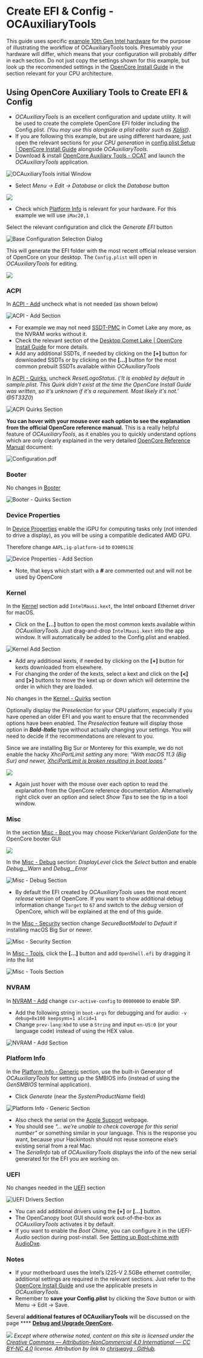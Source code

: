 # Create EFI & Config - OCAuxiliaryTools

This guide uses specific [example 10th Gen Intel hardware](https://chriswayg.gitbook.io/opencore-visual-beginners-guide/step-by-step/intro-hardware#example-hardware) for the purpose of illustrating the workflow of OCAuxiliaryTools tools. Presumably your hardware will differ, which means that your configuration will probably differ in each section. Do not just copy the settings shown for this example, but look up the recommended settings in the [OpenCore Install Guide](https://dortania.github.io/OpenCore-Install-Guide/) in the section relevant for your CPU architecture.

## Using OpenCore Auxiliary Tools to Create EFI & Config

* _OCAuxiliaryTools_ is an excellent configuration and update utility. It will be used to create the complete OpenCore EFI folder including the Config.plist. _(You may use this alongside a plist editor such as_ [_Xplist_](https://github.com/ic005k/PlistEDPlus)_)_.
* If you are following this example, but are using different hardware, just open the relevant sections for _your CPU generation_ in [config.plist Setup | OpenCore Install Guide](https://dortania.github.io/OpenCore-Install-Guide/config.plist/#creating-your-config-plist) alongside _OCAuxiliaryTools._&#x20;
* Download & install [OpenCore Auxiliary Tools - OCAT](https://github.com/ic005k/QtOpenCoreConfig) and launch the _OCAuxiliaryTools_ application.

![OCAuxiliaryTools initial Window](../images/download\_ocat.png)

* Select _Menu -> Edit -> Database_ or click the _Database_ button

![](../images/menu\_database.png)

* Check which [Platform Info](https://dortania.github.io/OpenCore-Install-Guide/config.plist/comet-lake.html#platforminfo) is relevant for your hardware. For this example we will use `iMac20,1`

Select the relevant configuration and click the _Generate EFI_ button

![Base Configuration Selection Dialog](../images/select\_configuration.png)

This will generate the EFI folder with the most recent official release version of OpenCore on your desktop. The `Config.plist` will open in _OCAuxiliaryTools_ for editing.

![](../images/generate\_efi\_folder.png)

### ACPI

In [ACPI - Add](https://dortania.github.io/OpenCore-Install-Guide/config.plist/comet-lake.html#acpi) uncheck what is not needed (as shown below)

![ACPI - Add Section](../images/acpi\_add.png)

* For example we may not need [SSDT-PMC](https://dortania.github.io/Getting-Started-With-ACPI/Universal/nvram) in Comet Lake any more, as the NVRAM works without it.
* Check the relevant section of the [Desktop Comet Lake | OpenCore Install Guide](https://dortania.github.io/OpenCore-Install-Guide/config.plist/comet-lake.html#acpi) for more details.
* Add any additional SSDTs, if needed by clicking on the **\[+]** button for downloaded SSDTs or by clicking on the **\[…]** button for the most common prebuilt SSDTs available within _OCAuxiliaryTools_

In [ACPI - Quirks](https://dortania.github.io/OpenCore-Install-Guide/config.plist/comet-lake.html#acpi), uncheck _ResetLogoStatus_. (_'It is enabled by default in sample.plist. This Quirk didn't exist at the time the OpenCore Install Guide was written, so it's unknown if it's a requirement. Most likely it's not.' @5T33Z0_)

![ACPI Quirks Section](../images/acpi\_quirks.png)

**You can hover with your mouse over each option to see the explanation from the official OpenCore reference manual.** This is a really helpful feature of _OCAuxiliaryTools_, as it enables you to quickly understand options which are only clearly explained in the very detailed [OpenCore Reference Manual](https://github.com/acidanthera/OpenCorePkg/blob/master/Docs/Configuration.pdf) document:

![Configuration.pdf](../images/opencore\_configuration\_doc.png)

### Booter

No changes in [Booter](https://dortania.github.io/OpenCore-Install-Guide/config.plist/comet-lake.html#booter)

![Booter - Quirks Section](../images/booter.png)

### Device Properties

In [Device Properties](https://dortania.github.io/OpenCore-Install-Guide/config.plist/comet-lake.html#deviceproperties) enable the iGPU for computing tasks only (not intended to drive a display), as you will be using a compatible dedicated AMD GPU.&#x20;

Therefore change `AAPL,ig-platform-id` to `0300913E`

![Device Properties - Add Section](../images/device\_properties.png)

* Note, that keys which start with a **#** are commented out and will not be used by OpenCore

### Kernel

In the [Kernel](https://dortania.github.io/OpenCore-Install-Guide/config.plist/comet-lake.html#kernel) section add `IntelMausi.kext`, the Intel onboard Ethernet driver for macOS.

* Click on the **\[...]** button to open the most common kexts available within _OCAuxiliaryTools_. Just drag-and-drop `IntelMausi.kext` into the app window. It will automatically be added to the Config.plist and enabled.

![Kernel Add Section](../images/kernel\_add.png)

* Add any additional kexts, if needed by clicking on the **\[+]** button for kexts downloaded from elsewhere.
* For changing the order of the kexts, select a kext and click on the **\[<]** and **\[>]** buttons to move the kext up or down which will determine the order in which they are loaded.

No changes in the [Kernel - Quirks](https://dortania.github.io/OpenCore-Install-Guide/config.plist/comet-lake.html#quirks-3) section

Optionally display the _Preselection_ for your CPU platform, especially if you have opened an older EFI and you want to ensure that the recommended options have been enabled. The _Preselection_ feature will display those option in _**Bold-Italic**_ type without actually changing your settings. You will need to decide if the recommendations are relevant to you.&#x20;

Since we are installing Big Sur or Monterey for this example, we do not enable the hacky _XhciPortLimit setting_ any more: _"With macOS 11.3 (Big Sur) and newer,_ [_XhciPortLimit is broken resulting in boot loops_](https://github.com/dortania/bugtracker/issues/162)_."_

![](<../.gitbook/assets/image (4) (1).png>)

* Again just hover with the mouse over each option to read the explanation from the OpenCore reference documentation. Alternatively right click over an option and select _Show Tips_ to see the tip in a tool window.

### Misc

In the section [Misc - Boot ](https://dortania.github.io/OpenCore-Install-Guide/config.plist/comet-lake.html#misc)you may choose PickerVariant _GoldenGate_ for the OpenCore booter GUI

![](../images/misc\_boot.png)

In the [Misc - Debug](https://dortania.github.io/OpenCore-Install-Guide/config.plist/comet-lake.html#debug) section: _DisplayLevel_ click the _Select_ button and enable _Debug\_\_Warn_ and _Debug\_\_Error_

![Misc - Debug Section](../images/misc\_debug.png)

* By default the EFI created by _OCAuxiliaryTools_ uses the most recent _release_ version of OpenCore. If you want to show additional debug information change `Target` to `67` and switch to the _debug_ version of OpenCore, which will be explained at the end of this guide.

In the [Misc - Security](https://dortania.github.io/OpenCore-Install-Guide/config.plist/comet-lake.html#security) section change _SecureBootModel_ to _Default_ if installing macOS Big Sur or newer.

![Misc - Security Section](../images/misc\_security.png)

In [Misc - Tools](https://dortania.github.io/OpenCore-Install-Guide/config.plist/comet-lake.html#tools), click the **\[…]** button and add `OpenShell.efi` by dragging it into the list

![Misc - Tools Section](../images/misc\_tools.png)

### NVRAM

In [NVRAM - Add](https://dortania.github.io/OpenCore-Install-Guide/config.plist/comet-lake.html#add-4) change `csr-active-config` to `00000000` to enable SIP.

* Add the following string in `boot-args` for debugging and for audio: `-v debug=0x100 keepsyms=1 alcid=1`
* Change `prev-lang:kbd` to use a `String` and input `en-US:0` (or your language code) instead of using the HEX value.

![NVRAM - Add Section](../images/nvram\_add.png)

### Platform Info

In the [Platform Info - Generic](https://dortania.github.io/OpenCore-Install-Guide/config.plist/comet-lake.html#platforminfo) section, use the built-in Generator of _OCAuxiliaryTools_ for setting up the SMBIOS info (instead of using the _GenSMBIOS_ terminal application).

* Click _Generate_ (near the _SystemProductName_ field)

![Platform Info - Generic Section](../images/platform\_info.png)

* Also check the serial on the [Apple Support](https://checkcoverage.apple.com/us/en/) webpage.
* You should see _“… we’re unable to check coverage for this serial number”_ or something similar in your language. This is the response you want, because your Hackintosh should not reuse someone else’s existing serial from a real Mac.
* The _SerialInfo_ tab of _OCAuxiliaryTools_ displays the info of the new serial generated for the EFI you are working on.

### UEFI

No changes needed in the [UEFI](https://dortania.github.io/OpenCore-Install-Guide/config.plist/comet-lake.html#uefi) section

![UEFI Drivers Section](../images/uefi.png)

* You can add additional drivers using the **\[+]** or **\[…]** button.
* The OpenCanopy boot GUI should work out-of-the-box as _OCAuxiliaryTools_ activates it by default.
* If you want to enable the _Boot Chime_, you can configure it in the _UEFI-Audio_ section during post-install. See [Setting up Boot-chime with AudioDxe](https://dortania.github.io/OpenCore-Post-Install/cosmetic/gui.html#setting-up-boot-chime-with-audiodxe).

### Notes

* If your motherboard uses the Intel’s I225-V 2.5GBe ethernet controller, additional settings are required in the relevant sections. Just refer to the [OpenCore Install Guide](https://dortania.github.io/OpenCore-Install-Guide/) and use the applicable presets in _OCAuxiliaryTools_.
* Remember to **save your Config.plist** by clicking the _Save_ button or with Menu -> Edit -> Save.

Several **additional features of OCAuxiliaryTools** will be discussed on the page **** [**Debug and Upgrade OpenCore**](oc-auxiliary-tools-upgrade.md)**.**

![](../.gitbook/assets/by-nc-license.png) _Except where otherwise noted, content on this site is licensed under the_ [_Creative Commons — Attribution-NonCommercial 4.0 International — CC BY-NC 4.0_](https://creativecommons.org/licenses/by-nc/4.0/) _license. Attribution by link to_ [_chriswayg · GitHub_](https://github.com/chriswayg)_._
